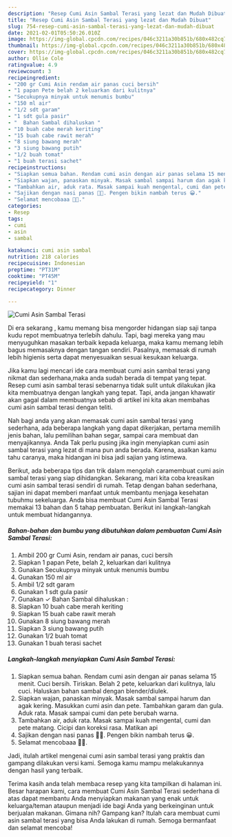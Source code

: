 ```yaml
---
description: "Resep Cumi Asin Sambal Terasi yang lezat dan Mudah Dibuat"
title: "Resep Cumi Asin Sambal Terasi yang lezat dan Mudah Dibuat"
slug: 754-resep-cumi-asin-sambal-terasi-yang-lezat-dan-mudah-dibuat
date: 2021-02-01T05:50:26.010Z
image: https://img-global.cpcdn.com/recipes/046c3211a30b851b/680x482cq70/cumi-asin-sambal-terasi-foto-resep-utama.jpg
thumbnail: https://img-global.cpcdn.com/recipes/046c3211a30b851b/680x482cq70/cumi-asin-sambal-terasi-foto-resep-utama.jpg
cover: https://img-global.cpcdn.com/recipes/046c3211a30b851b/680x482cq70/cumi-asin-sambal-terasi-foto-resep-utama.jpg
author: Ollie Cole
ratingvalue: 4.9
reviewcount: 3
recipeingredient:
- "200 gr Cumi Asin rendam air panas cuci bersih"
- "1 papan Pete belah 2 keluarkan dari kulitnya"
- "Secukupnya minyak untuk menumis bumbu"
- "150 ml air"
- "1/2 sdt garam"
- "1 sdt gula pasir"
- "  Bahan Sambal dihaluskan "
- "10 buah cabe merah keriting"
- "15 buah cabe rawit merah"
- "8 siung bawang merah"
- "3 siung bawang putih"
- "1/2 buah tomat"
- "1 buah terasi sachet"
recipeinstructions:
- "Siapkan semua bahan. Rendam cumi asin dengan air panas selama 15 menit. Cuci bersih. Tiriskan. Belah 2 pete, keluarkan dari kulitnya, lalu cuci. Haluskan bahan sambal dengan blender/diulek."
- "Siapkan wajan, panaskan minyak. Masak sambal sampai harum dan agak kering. Masukkan cumi asin dan pete. Tambahkan garam dan gula. Aduk rata. Masak sampai cumi dan pete berubah warna."
- "Tambahkan air, aduk rata. Masak sampai kuah mengental, cumi dan pete matang. Cicipi dan koreksi rasa. Matikan api"
- "Sajikan dengan nasi panas 🤩🤤. Pengen bikin nambah terus 😀."
- "Selamat mencobaaa 🤗🥰."
categories:
- Resep
tags:
- cumi
- asin
- sambal

katakunci: cumi asin sambal 
nutrition: 218 calories
recipecuisine: Indonesian
preptime: "PT31M"
cooktime: "PT45M"
recipeyield: "1"
recipecategory: Dinner

---
```



![Cumi Asin Sambal Terasi](https://img-global.cpcdn.com/recipes/046c3211a30b851b/680x482cq70/cumi-asin-sambal-terasi-foto-resep-utama.jpg)

Di era  sekarang , kamu memang bisa mengorder hidangan siap saji tanpa kudu repot membuatnya terlebih dahulu. Tapi, bagi mereka yang mau menyuguhkan masakan terbaik kepada keluarga, maka kamu memang lebih bagus memasaknya dengan tangan sendiri. Pasalnya, memasak di rumah lebih higienis serta dapat menyesuaikan sesuai kesukaan keluarga.

Jika kamu lagi mencari ide cara membuat cumi asin sambal terasi yang nikmat dan sederhana,maka anda sudah berada di tempat yang tepat. Resep cumi asin sambal terasi  sebenarnya tidak sulit untuk dilakukan jika kita membuatnya dengan langkah yang tepat. Tapi, anda jangan khawatir akan gagal dalam membuatnya 
sebab di artikel ini kita akan membahas cumi asin sambal terasi dengan teliti.  



Nah bagi anda yang akan memasak cumi asin sambal terasi yang sederhana, ada beberapa langkah yang dapat dikerjakan, pertama memilih jenis bahan, lalu pemilihan bahan segar, sampai cara membuat dan menyajikannya. Anda Tak perlu pusing jika ingin menyiapkan cumi asin sambal terasi yang lezat di mana pun anda berada. Karena, asalkan kamu  tahu caranya, maka hidangan ini bisa jadi sajian yang istimewa.

Berikut, ada beberapa tips dan trik dalam mengolah caramembuat cumi asin sambal terasi yang siap dihidangkan. Sekarang, mari kita coba kreasikan cumi asin sambal terasi sendiri di rumah. Tetap dengan bahan sederhana, sajian ini dapat memberi manfaat untuk membantu menjaga kesehatan tubuhmu sekeluarga. Anda bisa membuat Cumi Asin Sambal Terasi memakai 13 bahan dan 5 tahap pembuatan. Berikut ini langkah-langkah untuk membuat hidangannya.

<!--inarticleads1-->

##### Bahan-bahan dan bumbu yang dibutuhkan dalam pembuatan Cumi Asin Sambal Terasi:

1. Ambil 200 gr Cumi Asin, rendam air panas, cuci bersih
1. Siapkan 1 papan Pete, belah 2, keluarkan dari kulitnya
1. Gunakan Secukupnya minyak untuk menumis bumbu
1. Gunakan 150 ml air
1. Ambil 1/2 sdt garam
1. Gunakan 1 sdt gula pasir
1. Gunakan  ✓ Bahan Sambal dihaluskan :
1. Siapkan 10 buah cabe merah keriting
1. Siapkan 15 buah cabe rawit merah
1. Gunakan 8 siung bawang merah
1. Siapkan 3 siung bawang putih
1. Gunakan 1/2 buah tomat
1. Gunakan 1 buah terasi sachet




<!--inarticleads2-->

##### Langkah-langkah menyiapkan Cumi Asin Sambal Terasi:

1. Siapkan semua bahan. Rendam cumi asin dengan air panas selama 15 menit. Cuci bersih. Tiriskan. Belah 2 pete, keluarkan dari kulitnya, lalu cuci. Haluskan bahan sambal dengan blender/diulek.
1. Siapkan wajan, panaskan minyak. Masak sambal sampai harum dan agak kering. Masukkan cumi asin dan pete. Tambahkan garam dan gula. Aduk rata. Masak sampai cumi dan pete berubah warna.
1. Tambahkan air, aduk rata. Masak sampai kuah mengental, cumi dan pete matang. Cicipi dan koreksi rasa. Matikan api
1. Sajikan dengan nasi panas 🤩🤤. Pengen bikin nambah terus 😀.
1. Selamat mencobaaa 🤗🥰.




Jadi, itulah artikel mengenai  cumi asin sambal terasi  yang praktis dan gampang dilakukan versi kami. Semoga kamu mampu melakukannya dengan hasil yang terbaik. 

Terima kasih anda telah membaca resep yang kita tampilkan di halaman ini. Besar harapan kami, cara membuat  Cumi Asin Sambal Terasi sederhana di atas dapat membantu Anda menyiapkan makanan yang enak untuk keluarga/teman ataupun menjadi ide bagi Anda yang berkeinginan untuk berjualan makanan. Gimana nih? Gampang kan? Itulah cara membuat cumi asin sambal terasi yang bisa Anda lakukan di rumah. Semoga bermanfaat dan selamat mencoba!

